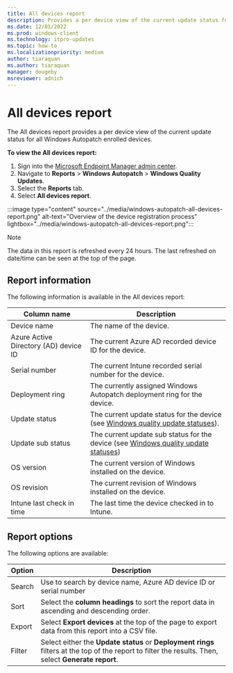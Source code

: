 ```yaml
---
title: All devices report
description: Provides a per device view of the current update status for all Windows Autopatch enrolled devices.  
ms.date: 12/01/2022
ms.prod: windows-client
ms.technology: itpro-updates
ms.topic: how-to
ms.localizationpriority: medium
author: tiaraquan
ms.author: tiaraquan
manager: dougeby
msreviewer: adnich
---
```


# All devices report

The All devices report provides a per device view of the current update status for all Windows Autopatch enrolled devices.

**To view the All devices report:**

1. Sign into the [Microsoft Endpoint Manager admin center](https://go.microsoft.com/fwlink/?linkid=2109431).
1. Navigate to **Reports** > **Windows Autopatch** > **Windows Quality Updates**.
1. Select the **Reports** tab.
1. Select **All devices report**.

:::image type="content" source="../media/windows-autopatch-all-devices-report.png" alt-text="Overview of the device registration process" lightbox="../media/windows-autopatch-all-devices-report.png":::

> [!NOTE]
> The data in this report is refreshed every 24 hours. The last refreshed on date/time can be seen at the top of the page.

## Report information

The following information is available in the All devices report:

| Column name | Description |
| ----- | ----- |
| Device name | The name of the device. |
| Azure Active Directory (AD) device ID | The current Azure AD recorded device ID for the device. |
| Serial number | The current Intune recorded serial number for the device. |
| Deployment ring | The currently assigned Windows Autopatch deployment ring for the device. |
| Update status | The current update status for the device (see [Windows quality update statuses](windows-autopatch-wqu-reports-overview.md#windows-quality-update-statuses)). |
| Update sub status | The current update sub status for the device (see [Windows quality update statuses](windows-autopatch-wqu-reports-overview.md#windows-quality-update-statuses)) |
| OS version | The current version of Windows installed on the device. |
| OS revision | The current revision of Windows installed on the device. |
| Intune last check in time | The last time the device checked in to Intune. |

## Report options

The following options are available:

| Option | Description |
| ----- | ----- |
| Search | Use to search by device name, Azure AD device ID or serial number |
| Sort | Select the **column headings** to sort the report data in ascending and descending order. |
| Export | Select **Export devices** at the top of the page to export data from this report into a CSV file. |
| Filter | Select either the **Update status** or **Deployment rings** filters at the top of the report to filter the results. Then, select **Generate report**. |
